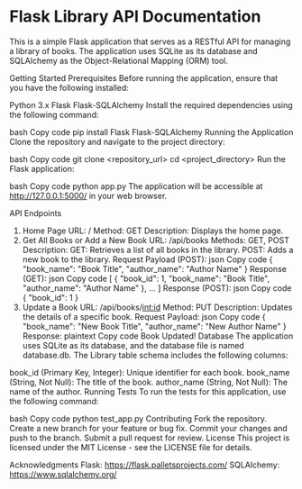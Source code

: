 <h1>Flask Library API Documentation</h1>
This is a simple Flask application that serves as a RESTful API for managing a library of books. The application uses SQLite as its database and SQLAlchemy as the Object-Relational Mapping (ORM) tool.

Getting Started
Prerequisites
Before running the application, ensure that you have the following installed:

Python 3.x
Flask
Flask-SQLAlchemy
Install the required dependencies using the following command:

bash
Copy code
pip install Flask Flask-SQLAlchemy
Running the Application
Clone the repository and navigate to the project directory:

bash
Copy code
git clone <repository_url>
cd <project_directory>
Run the Flask application:

bash
Copy code
python app.py
The application will be accessible at http://127.0.0.1:5000/ in your web browser.

API Endpoints
1. Home Page
URL: /
Method: GET
Description: Displays the home page.
2. Get All Books or Add a New Book
URL: /api/books
Methods: GET, POST
Description:
GET: Retrieves a list of all books in the library.
POST: Adds a new book to the library.
Request Payload (POST):
json
Copy code
{
  "book_name": "Book Title",
  "author_name": "Author Name"
}
Response (GET):
json
Copy code
[
  {
    "book_id": 1,
    "book_name": "Book Title",
    "author_name": "Author Name"
  },
  ...
]
Response (POST):
json
Copy code
{
  "book_id": 1
}
3. Update a Book
URL: /api/books/<int:id>
Method: PUT
Description: Updates the details of a specific book.
Request Payload:
json
Copy code
{
  "book_name": "New Book Title",
  "author_name": "New Author Name"
}
Response:
plaintext
Copy code
Book Updated!
Database
The application uses SQLite as its database, and the database file is named database.db. The Library table schema includes the following columns:

book_id (Primary Key, Integer): Unique identifier for each book.
book_name (String, Not Null): The title of the book.
author_name (String, Not Null): The name of the author.
Running Tests
To run the tests for this application, use the following command:

bash
Copy code
python test_app.py
Contributing
Fork the repository.
Create a new branch for your feature or bug fix.
Commit your changes and push to the branch.
Submit a pull request for review.
License
This project is licensed under the MIT License - see the LICENSE file for details.

Acknowledgments
Flask: https://flask.palletsprojects.com/
SQLAlchemy: https://www.sqlalchemy.org/
